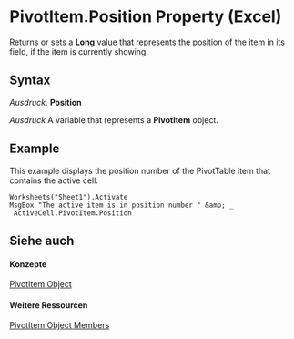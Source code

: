 
# PivotItem.Position Property (Excel)

Returns or sets a  **Long** value that represents the position of the item in its field, if the item is currently showing.


## Syntax

 _Ausdruck_. **Position**

 _Ausdruck_ A variable that represents a **PivotItem** object.


## Example

This example displays the position number of the PivotTable item that contains the active cell.


```
Worksheets("Sheet1").Activate 
MsgBox "The active item is in position number " &amp; _ 
 ActiveCell.PivotItem.Position
```


## Siehe auch


#### Konzepte


[PivotItem Object](5829a1d9-0924-9ce8-1120-229e4595285a.md)
#### Weitere Ressourcen


[PivotItem Object Members](http://msdn.microsoft.com/library/dde86683-8c89-2484-cdd0-8c3db0c06f45%28Office.15%29.aspx)